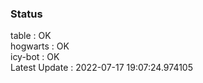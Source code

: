 ### Status


table : OK  
hogwarts : OK  
icy-bot : OK  
Latest Update : 2022-07-17 19:07:24.974105
